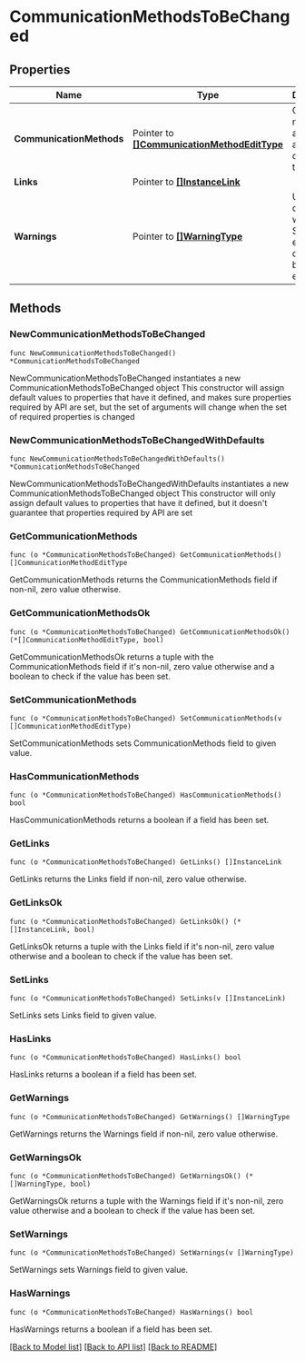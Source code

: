 # CommunicationMethodsToBeChanged

## Properties

Name | Type | Description | Notes
------------ | ------------- | ------------- | -------------
**CommunicationMethods** | Pointer to [**[]CommunicationMethodEditType**](CommunicationMethodEditType.md) | Contains new values along with associated old values to edit. | [optional] 
**Links** | Pointer to [**[]InstanceLink**](InstanceLink.md) |  | [optional] 
**Warnings** | Pointer to [**[]WarningType**](WarningType.md) | Used in conjunction with the Success element to define a business error. | [optional] 

## Methods

### NewCommunicationMethodsToBeChanged

`func NewCommunicationMethodsToBeChanged() *CommunicationMethodsToBeChanged`

NewCommunicationMethodsToBeChanged instantiates a new CommunicationMethodsToBeChanged object
This constructor will assign default values to properties that have it defined,
and makes sure properties required by API are set, but the set of arguments
will change when the set of required properties is changed

### NewCommunicationMethodsToBeChangedWithDefaults

`func NewCommunicationMethodsToBeChangedWithDefaults() *CommunicationMethodsToBeChanged`

NewCommunicationMethodsToBeChangedWithDefaults instantiates a new CommunicationMethodsToBeChanged object
This constructor will only assign default values to properties that have it defined,
but it doesn't guarantee that properties required by API are set

### GetCommunicationMethods

`func (o *CommunicationMethodsToBeChanged) GetCommunicationMethods() []CommunicationMethodEditType`

GetCommunicationMethods returns the CommunicationMethods field if non-nil, zero value otherwise.

### GetCommunicationMethodsOk

`func (o *CommunicationMethodsToBeChanged) GetCommunicationMethodsOk() (*[]CommunicationMethodEditType, bool)`

GetCommunicationMethodsOk returns a tuple with the CommunicationMethods field if it's non-nil, zero value otherwise
and a boolean to check if the value has been set.

### SetCommunicationMethods

`func (o *CommunicationMethodsToBeChanged) SetCommunicationMethods(v []CommunicationMethodEditType)`

SetCommunicationMethods sets CommunicationMethods field to given value.

### HasCommunicationMethods

`func (o *CommunicationMethodsToBeChanged) HasCommunicationMethods() bool`

HasCommunicationMethods returns a boolean if a field has been set.

### GetLinks

`func (o *CommunicationMethodsToBeChanged) GetLinks() []InstanceLink`

GetLinks returns the Links field if non-nil, zero value otherwise.

### GetLinksOk

`func (o *CommunicationMethodsToBeChanged) GetLinksOk() (*[]InstanceLink, bool)`

GetLinksOk returns a tuple with the Links field if it's non-nil, zero value otherwise
and a boolean to check if the value has been set.

### SetLinks

`func (o *CommunicationMethodsToBeChanged) SetLinks(v []InstanceLink)`

SetLinks sets Links field to given value.

### HasLinks

`func (o *CommunicationMethodsToBeChanged) HasLinks() bool`

HasLinks returns a boolean if a field has been set.

### GetWarnings

`func (o *CommunicationMethodsToBeChanged) GetWarnings() []WarningType`

GetWarnings returns the Warnings field if non-nil, zero value otherwise.

### GetWarningsOk

`func (o *CommunicationMethodsToBeChanged) GetWarningsOk() (*[]WarningType, bool)`

GetWarningsOk returns a tuple with the Warnings field if it's non-nil, zero value otherwise
and a boolean to check if the value has been set.

### SetWarnings

`func (o *CommunicationMethodsToBeChanged) SetWarnings(v []WarningType)`

SetWarnings sets Warnings field to given value.

### HasWarnings

`func (o *CommunicationMethodsToBeChanged) HasWarnings() bool`

HasWarnings returns a boolean if a field has been set.


[[Back to Model list]](../README.md#documentation-for-models) [[Back to API list]](../README.md#documentation-for-api-endpoints) [[Back to README]](../README.md)



